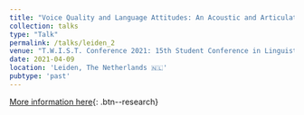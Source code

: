 ```yaml
---
title: "Voice Quality and Language Attitudes: An Acoustic and Articulatory Study"
collection: talks
type: "Talk"
permalink: /talks/leiden_2
venue: "T.W.I.S.T. Conference 2021: 15th Student Conference in Linguistics"
date: 2021-04-09
location: 'Leiden, The Netherlands 🇳🇱'
pubtype: 'past'
---
```


[More information here](https://conference.studieverenigingtwist.nl/2021/student-speakers){: .btn--research}

